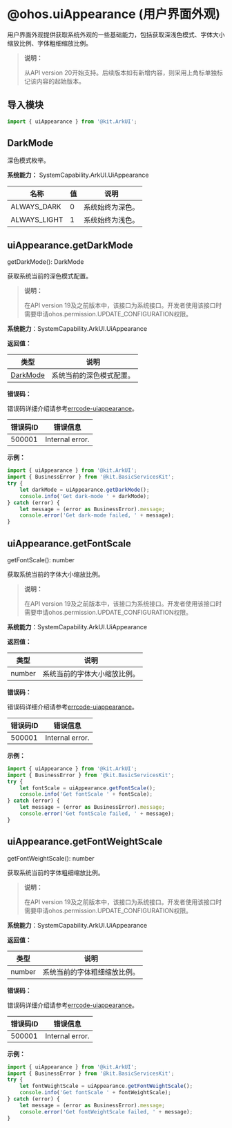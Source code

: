 # @ohos.uiAppearance (用户界面外观)
<!--Kit: ArkUI-->
<!--Subsystem: ArkUI-->
<!--Owner: @lushi871202-->
<!--Designer: @lushi871202-->
<!--Tester: @sally__-->
<!--Adviser: @HelloCrease-->

用户界面外观提供获取系统外观的一些基础能力，包括获取深浅色模式、字体大小缩放比例、字体粗细缩放比例。

> **说明：**
>
> 从API version 20开始支持。后续版本如有新增内容，则采用上角标单独标记该内容的起始版本。


## 导入模块

```ts
import { uiAppearance } from '@kit.ArkUI';
```


## DarkMode

深色模式枚举。


**系统能力：** SystemCapability.ArkUI.UiAppearance

| 名称 | 值 | 说明 |
| -- | -- | -- |
| ALWAYS_DARK | 0 | 系统始终为深色。  |
| ALWAYS_LIGHT | 1 | 系统始终为浅色。 |

## uiAppearance.getDarkMode

getDarkMode(): DarkMode

获取系统当前的深色模式配置。

<!--Del-->
> **说明：**
>
> 在API version 19及之前版本中，该接口为系统接口。开发者使用该接口时需要申请ohos.permission.UPDATE_CONFIGURATION权限。
<!--DelEnd-->

**系统能力**：SystemCapability.ArkUI.UiAppearance

**返回值：** 

| 类型 | 说明 |
| -- | -- |
|[DarkMode](#darkmode) | 系统当前的深色模式配置。 |

**错误码：**

错误码详细介绍请参考[errcode-uiappearance](errorcode-uiappearance.md)。

| 错误码ID | 错误信息 |
| -- | -- |
| 500001 | Internal error. |

**示例：** 

```ts
import { uiAppearance } from '@kit.ArkUI';
import { BusinessError } from '@kit.BasicServicesKit';
try {
    let darkMode = uiAppearance.getDarkMode();
    console.info('Get dark-mode ' + darkMode);
} catch (error) {
    let message = (error as BusinessError).message;
    console.error('Get dark-mode failed, ' + message);
}
```


## uiAppearance.getFontScale

getFontScale(): number

获取系统当前的字体大小缩放比例。

<!--Del-->
> **说明：**
>
> 在API version 19及之前版本中，该接口为系统接口。开发者使用该接口时需要申请ohos.permission.UPDATE_CONFIGURATION权限。
<!--DelEnd-->

**系统能力**：SystemCapability.ArkUI.UiAppearance

**返回值：** 

| 类型 | 说明 |
| -- | -- |
| number | 系统当前的字体大小缩放比例。 |

**错误码：**

错误码详细介绍请参考[errcode-uiappearance](errorcode-uiappearance.md)。

| 错误码ID | 错误信息 |
| -- | -- |
| 500001 | Internal error. |

**示例：** 

```ts
import { uiAppearance } from '@kit.ArkUI';
import { BusinessError } from '@kit.BasicServicesKit';
try {
    let fontScale = uiAppearance.getFontScale();
    console.info('Get fontScale ' + fontScale);
} catch (error) {
    let message = (error as BusinessError).message;
    console.error('Get fontScale failed, ' + message);
}
```


## uiAppearance.getFontWeightScale

getFontWeightScale(): number

获取系统当前的字体粗细缩放比例。

<!--Del-->
> **说明：**
>
> 在API version 19及之前版本中，该接口为系统接口。开发者使用该接口时需要申请ohos.permission.UPDATE_CONFIGURATION权限。
<!--DelEnd-->

**系统能力**：SystemCapability.ArkUI.UiAppearance

**返回值：** 

| 类型 | 说明 |
| -- | -- |
| number | 系统当前的字体粗细缩放比例。 |

**错误码：**

错误码详细介绍请参考[errcode-uiappearance](errorcode-uiappearance.md)。

| 错误码ID | 错误信息 |
| -- | -- |
| 500001 | Internal error. |

**示例：** 

```ts
import { uiAppearance } from '@kit.ArkUI';
import { BusinessError } from '@kit.BasicServicesKit';
try {
    let fontWeightScale = uiAppearance.getFontWeightScale();
    console.info('Get fontScale ' + fontWeightScale);
} catch (error) {
    let message = (error as BusinessError).message;
    console.error('Get fontWeightScale failed, ' + message);
}
```